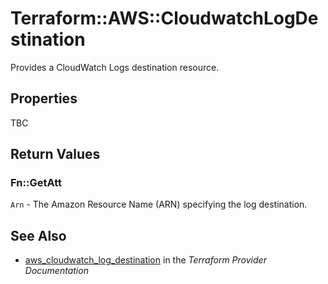 # Terraform::AWS::CloudwatchLogDestination

Provides a CloudWatch Logs destination resource.

## Properties

TBC

## Return Values

### Fn::GetAtt

`Arn` - The Amazon Resource Name (ARN) specifying the log destination.

## See Also

* [aws_cloudwatch_log_destination](https://www.terraform.io/docs/providers/aws/r/cloudwatch_log_destination.html) in the _Terraform Provider Documentation_